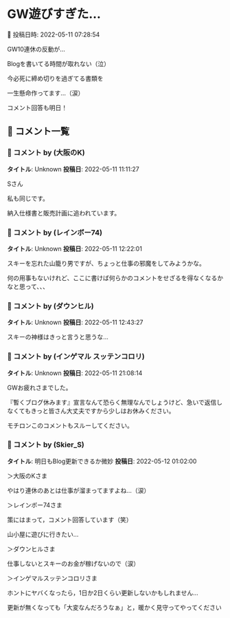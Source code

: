 # GW遊びすぎた…

📅 投稿日時: 2022-05-11 07:28:54

GW10連休の反動が…


Blogを書いてる時間が取れない（泣）


今必死に締め切りを過ぎてる書類を


一生懸命作ってます…（涙）





コメント回答も明日！

## 💬 コメント一覧

### 💬 コメント by (大阪のK)
**タイトル**: Unknown
**投稿日**: 2022-05-11 11:11:27

Sさん

私も同じです。

納入仕様書と販売計画に追われています。

### 💬 コメント by (レインボー74)
**タイトル**: Unknown
**投稿日**: 2022-05-11 12:22:01

スキーを忘れた山籠り男ですが、ちょっと仕事の邪魔をしてみようかな。

何の用事もないけれど、ここに書けば何らかのコメントをせざるを得なくなるかなと思って、、、

### 💬 コメント by (ダウンヒル)
**タイトル**: Unknown
**投稿日**: 2022-05-11 12:43:27

スキーの神様はきっと言うと思うな...

### 💬 コメント by (インゲマル スッテンコロリ)
**タイトル**: Unknown
**投稿日**: 2022-05-11 21:08:14

GWお疲れさまでした。

『暫くブログ休みます』宣言なんて恐らく無理なんでしょうけど、急いで返信しなくてもきっと皆さん大丈夫ですから少しはお休みください。

モチロンこのコメントもスルーしてください。

### 💬 コメント by (Skier_S)
**タイトル**: 明日もBlog更新できるか微妙
**投稿日**: 2022-05-12 01:02:00

＞大阪のKさま

やはり連休のあとは仕事が溜まってますよね…（涙）



＞レインボー74さま

策にはまって，コメント回答しています（笑）

山小屋に遊びに行きたい…



＞ダウンヒルさま

仕事しないとスキーのお金が稼げないので（涙）



＞インゲマルスッテンコロリさま

ホントにヤバくなったら，1日か2日くらい更新しないかもしれません…

更新が無くなっても「大変なんだろうなぁ」と，暖かく見守ってやってください

